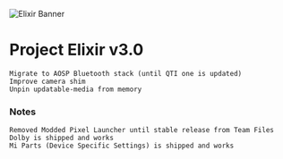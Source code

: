 ![Elixir Banner](https://i.imgur.com/C0Wcdr5.png)

# Project Elixir v3.0 

```
Migrate to AOSP Bluetooth stack (until QTI one is updated)
Improve camera shim
Unpin updatable-media from memory
```
### Notes
```
Removed Modded Pixel Launcher until stable release from Team Files
Dolby is shipped and works 
Mi Parts (Device Specific Settings) is shipped and works
```
